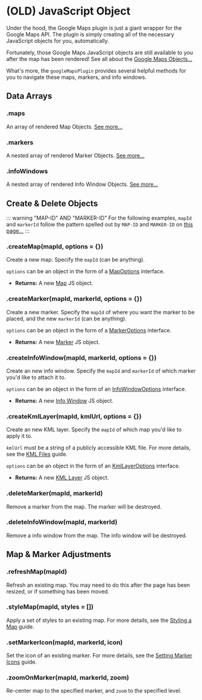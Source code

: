 # (OLD) JavaScript Object

Under the hood, the Google Maps plugin is just a giant wrapper for the Google Maps API. The plugin is simply creating all of the necessary JavaScript objects for you, automatically.

Fortunately, those Google Maps JavaScript objects are still available to you after the map has been rendered! See all about the [Google Maps Objects...](/javascript-object/google-maps-objects/)

What's more, the `googleMapsPlugin` provides several helpful methods for you to navigate these maps, markers, and info windows.

## Data Arrays

### .maps

An array of rendered Map Objects. [See more...](/javascript-object/google-maps-objects/#map-objects)

### .markers

A nested array of rendered Marker Objects. [See more...](/javascript-object/google-maps-objects/#marker-objects)

### .infoWindows

A nested array of rendered Info Window Objects. [See more...](/javascript-object/google-maps-objects/#info-window-objects)

## Create & Delete Objects

::: warning "MAP-ID" AND "MARKER-ID"
For the following examples, `mapId` and `markerId` follow the pattern spelled out by `MAP-ID` and `MARKER-ID` on [this page...](/javascript-object/google-maps-objects/)
:::

### .createMap(mapId, options = {})

Create a new map. Specify the `mapId` (can be anything).

`options` can be an object in the form of a [MapOptions](https://developers.google.com/maps/documentation/javascript/reference/map#MapOptions) interface.

 - **Returns:** A new [Map](https://developers.google.com/maps/documentation/javascript/reference/map#Map) JS object.

### .createMarker(mapId, markerId, options = {})

Create a new marker. Specify the `mapId` of where you want the marker to be placed, and the new `markerId` (can be anything).

`options` can be an object in the form of a [MarkerOptions](https://developers.google.com/maps/documentation/javascript/reference/marker#MarkerOptions) interface.

 - **Returns:** A new [Marker](https://developers.google.com/maps/documentation/javascript/reference/marker#Marker) JS object.

### .createInfoWindow(mapId, markerId, options = {})

Create an new info window. Specify the `mapId` and `markerId` of which marker you'd like to attach it to.

`options` can be an object in the form of an [InfoWindowOptions](https://developers.google.com/maps/documentation/javascript/reference/info-window#InfoWindowOptions) interface.

 - **Returns:** A new [Info Window](https://developers.google.com/maps/documentation/javascript/reference/info-window#InfoWindow) JS object. 

### .createKmlLayer(mapId, kmlUrl, options = {})

Create an new KML layer. Specify the `mapId` of which map you'd like to apply it to.

`kmlUrl` must be a string of a publicly accessible KML file. For more details, see the [KML Files](/guides/kml-files/#using-javascript) guide.

`options` can be an object in the form of an [KmlLayerOptions](https://developers.google.com/maps/documentation/javascript/reference/kml#KmlLayerOptions) interface.

 - **Returns:** A new [KML Layer](https://developers.google.com/maps/documentation/javascript/reference/kml#KmlLayer) JS object.

### .deleteMarker(mapId, markerId)

Remove a marker from the map. The marker will be destroyed.

### .deleteInfoWindow(mapId, markerId)

Remove a info window from the map. The info window will be destroyed.

## Map & Marker Adjustments

### .refreshMap(mapId)

Refresh an existing map. You may need to do this after the page has been resized, or if something has been moved.

### .styleMap(mapId, styles = [])

Apply a set of styles to an existing map. For more details, see the [Styling a Map](/guides/styling-a-map/) guide.

### .setMarkerIcon(mapId, markerId, icon)

Set the icon of an existing marker. For more details, see the [Setting Marker Icons](/guides/setting-marker-icons/) guide.

### .zoomOnMarker(mapId, markerId, zoom)

Re-center map to the specified marker, and `zoom` to the specified level.
